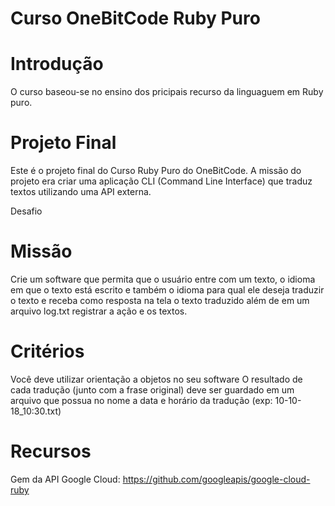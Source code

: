 # Curso OneBitCode Ruby Puro

# Introdução

O curso baseou-se no ensino dos pricipais recurso da linguaguem em Ruby puro. 

# Projeto Final

Este é o projeto final do Curso Ruby Puro do OneBitCode. A missão do projeto era criar uma aplicação CLI (Command Line Interface) que traduz textos utilizando uma API externa.

Desafio

# Missão

Crie um software que permita que o usuário entre com um texto, o idioma em que o texto está escrito e também o idioma para qual ele deseja traduzir o texto e receba como resposta na tela o texto traduzido além de em um arquivo log.txt registrar a ação e os textos.

# Critérios

Você deve utilizar orientação a objetos no seu software O resultado de cada tradução (junto com a frase original) deve ser guardado em um arquivo que possua no nome a data e horário da tradução (exp: 10-10-18_10:30.txt)

# Recursos

Gem da API Google Cloud: https://github.com/googleapis/google-cloud-ruby
